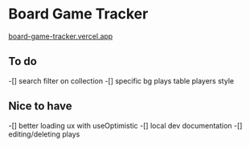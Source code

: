 # Board Game Tracker

[board-game-tracker.vercel.app](https://board-game-tracker.vercel.app/)

## To do

-[] search filter on collection
-[] specific bg plays table players style

## Nice to have

-[] better loading ux with useOptimistic
-[] local dev documentation
-[] editing/deleting plays
